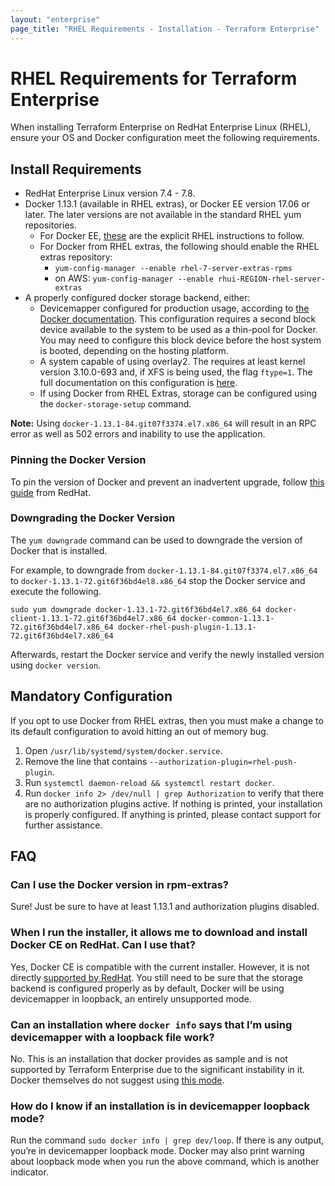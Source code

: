 ```yaml
---
layout: "enterprise"
page_title: "RHEL Requirements - Installation - Terraform Enterprise"
---
```


# RHEL Requirements for Terraform Enterprise

When installing Terraform Enterprise on RedHat Enterprise Linux (RHEL), ensure your OS and Docker configuration meet the following requirements.

## Install Requirements

* RedHat Enterprise Linux version 7.4 - 7.8.
* Docker 1.13.1 (available in RHEL extras), or Docker EE version 17.06 or later. The later versions are not available in the standard RHEL yum repositories.
   * For Docker EE, [these](https://docs.docker.com/install/linux/docker-ee/rhel/) are the explicit RHEL instructions to follow.
   * For Docker from RHEL extras, the following should enable the RHEL extras repository:
      * `yum-config-manager --enable rhel-7-server-extras-rpms`
      * on AWS: `yum-config-manager --enable rhui-REGION-rhel-server-extras`
* A properly configured docker storage backend, either:
   * Devicemapper configured for production usage, according to [the Docker documentation](https://docs.docker.com/storage/storagedriver/device-mapper-driver/#configure-direct-lvm-mode-for-production). This configuration requires a second block device available to the system to be used as a thin-pool for Docker. You may need to configure this block device before the host system is booted, depending on the hosting platform.
   * A system capable of using overlay2. The requires at least kernel version 3.10.0-693 and, if XFS is being used, the flag `ftype=1`. The full documentation on this configuration is [here](https://docs.docker.com/storage/storagedriver/overlayfs-driver/).
   * If using Docker from RHEL Extras, storage can be configured using the `docker-storage-setup` command.

**Note:** Using `docker-1.13.1-84.git07f3374.el7.x86_64` will result in an RPC error as well as 502 errors and inability to use the application.

### Pinning the Docker Version

To pin the version of Docker and prevent an inadvertent upgrade, follow [this guide](https://access.redhat.com/solutions/98873) from RedHat.

### Downgrading the Docker Version

The `yum downgrade` command can be used to downgrade the version of Docker that is installed.

For example, to downgrade from `docker-1.13.1-84.git07f3374.el7.x86_64` to `docker-1.13.1-72.git6f36bd4el8.x86_64` stop the Docker service and execute the following.

```
sudo yum downgrade docker-1.13.1-72.git6f36bd4el7.x86_64 docker-client-1.13.1-72.git6f36bd4el7.x86_64 docker-common-1.13.1-72.git6f36bd4el7.x86_64 docker-rhel-push-plugin-1.13.1-72.git6f36bd4el7.x86_64
```

Afterwards, restart the Docker service and verify the newly installed version using `docker version`.

## Mandatory Configuration

If you opt to use Docker from RHEL extras, then you must make a change to its default configuration to avoid hitting an out of memory bug.

1. Open `/usr/lib/systemd/system/docker.service`.
1. Remove the line that contains `--authorization-plugin=rhel-push-plugin`.
1. Run `systemctl daemon-reload && systemctl restart docker`.
1. Run `docker info 2> /dev/null | grep Authorization` to verify that there are no authorization plugins active.
   If nothing is printed, your installation is properly configured. If anything is printed, please
   contact support for further assistance.

## FAQ

### Can I use the Docker version in rpm-extras?

Sure! Just be sure to have at least 1.13.1 and authorization plugins disabled.

### When I run the installer, it allows me to download and install Docker CE on RedHat. Can I use that?

Yes, Docker CE is compatible with the current installer. However, it is not directly [supported by RedHat](https://access.redhat.com/articles/2726611). You still need to be sure that the storage backend is configured properly as by default, Docker will be using devicemapper in loopback, an entirely unsupported mode.

### Can an installation where `docker info` says that I’m using devicemapper with a loopback file work?

No. This is an installation that docker provides as sample and is not supported by Terraform Enterprise due to the significant instability in it. Docker themselves do not suggest using [this mode](https://docs.docker.com/storage/storagedriver/device-mapper-driver/#configure-loop-lvm-mode-for-testing).

### How do I know if an installation is in devicemapper loopback mode?

Run the command `sudo docker info | grep dev/loop`. If there is any output, you’re in devicemapper loopback mode. Docker may also print warning about loopback mode when you run the above command, which is another indicator.
